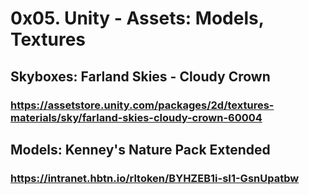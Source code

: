 # 0x05. Unity - Assets: Models, Textures

## Skyboxes: Farland Skies - Cloudy Crown
### https://assetstore.unity.com/packages/2d/textures-materials/sky/farland-skies-cloudy-crown-60004

## Models: Kenney's Nature Pack Extended
### https://intranet.hbtn.io/rltoken/BYHZEB1i-sI1-GsnUpatbw